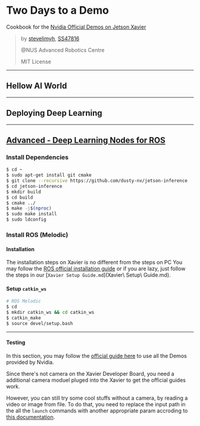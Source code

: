 # Two Days to a Demo

Cookbook for the [Nvidia Official Demos on Jetson Xavier](https://developer.nvidia.com/embedded/twodaystoademo)

> by [stevelimyh](https://github.com/stevelimyh), [SS47816](https://github.com/SS47816)
>
> @NUS Advanced Robotics Centre
>
> MIT License

---

## Hellow AI World

---

## Deploying Deep Learning

---

## [Advanced - Deep Learning Nodes for ROS](https://github.com/dusty-nv/ros_deep_learning)

### Install Dependencies
```bash
$ cd ~
$ sudo apt-get install git cmake
$ git clone --recursive https://github.com/dusty-nv/jetson-inference
$ cd jetson-inference
$ mkdir build
$ cd build
$ cmake ../
$ make -j$(nproc)
$ sudo make install
$ sudo ldconfig
```

### Install ROS (Melodic)

#### Installation
The installation steps on Xavier is no different from the steps on PC
You may follow the [ROS official installation guide](http://wiki.ros.org/melodic/Installation/Ubuntu) or if you are lazy, just follow the steps in our [`Xavier Setup Guide.md`](Xavier\ Setup\ Guide.md). 

#### Setup `catkin_ws`
```bash
# ROS Melodic
$ cd
$ mkdir catkin_ws && cd catkin_ws
$ catkin_make
$ source devel/setup.bash 
```

---

#### Testing

In this section, you may follow the [official guide here](https://github.com/dusty-nv/ros_deep_learning) to use all the Demos provided by Nvidia.

Since there's not camera on the Xavier Developer Board, you need a additional camera moduel pluged into the Xavier to get the official guides work. 

However, you can still try some cool stuffs without a camera, by reading a video or image from file. To do that, you need to replace the input path in the all the `launch` commands with another appropriate param accroding to [this documentation](https://github.com/dusty-nv/jetson-inference/blob/master/docs/aux-streaming.md).